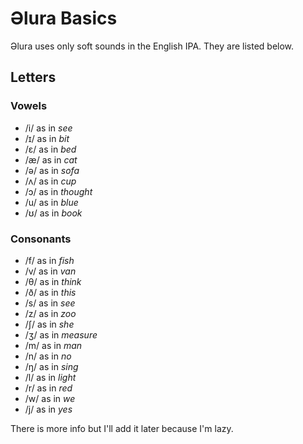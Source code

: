 # Əlura Basics
Əlura uses only soft sounds in the English IPA. They are listed below.

## Letters
### Vowels
* /i/ as in *see*
* /ɪ/ as in *bit*
* /ɛ/ as in *bed*
* /æ/ as in *cat*
* /ə/ as in *sofa*
* /ʌ/ as in *cup*
* /ɔ/ as in *thought*
* /u/ as in *blue*
* /ʊ/ as in *book*

### Consonants
* /f/ as in *fish*
* /v/ as in *van*
* /θ/ as in *think*
* /ð/ as in *this*
* /s/ as in *see*
* /z/ as in *zoo*
* /ʃ/ as in *she*
* /ʒ/ as in *measure*
* /m/ as in *man*
* /n/ as in *no*
* /ŋ/ as in *sing*
* /l/ as in *light*
* /r/ as in *red*
* /w/ as in *we*
* /j/ as in *yes*

There is more info but I'll add it later because I'm lazy.